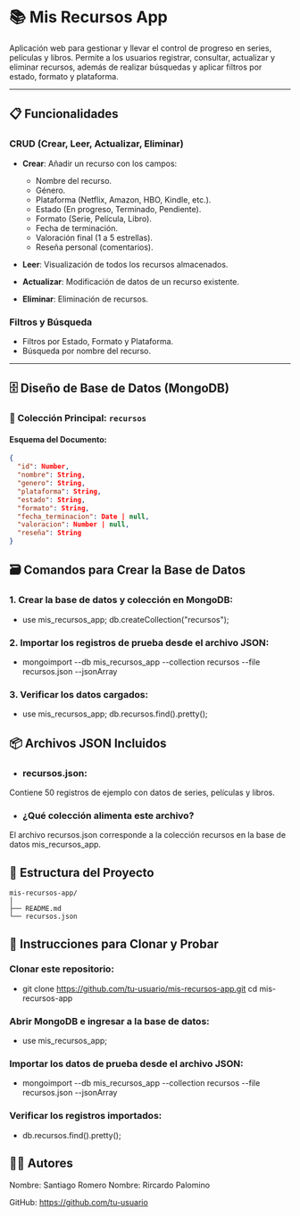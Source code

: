 # 📚 Mis Recursos App

Aplicación web para gestionar y llevar el control de progreso en series, películas y libros. Permite a los usuarios registrar, consultar, actualizar y eliminar recursos, además de realizar búsquedas y aplicar filtros por estado, formato y plataforma.

---

## 📋 Funcionalidades

### CRUD (Crear, Leer, Actualizar, Eliminar)
- **Crear**: Añadir un recurso con los campos:
  - Nombre del recurso.
  - Género.
  - Plataforma (Netflix, Amazon, HBO, Kindle, etc.).
  - Estado (En progreso, Terminado, Pendiente).
  - Formato (Serie, Película, Libro).
  - Fecha de terminación.
  - Valoración final (1 a 5 estrellas).
  - Reseña personal (comentarios).
  
- **Leer**: Visualización de todos los recursos almacenados.
- **Actualizar**: Modificación de datos de un recurso existente.
- **Eliminar**: Eliminación de recursos.

### Filtros y Búsqueda
- Filtros por Estado, Formato y Plataforma.
- Búsqueda por nombre del recurso.

---

## 🗄️ Diseño de Base de Datos (MongoDB)

### 📂 Colección Principal: `recursos`

#### Esquema del Documento:
```json
{
  "id": Number,
  "nombre": String,
  "genero": String,
  "plataforma": String,
  "estado": String,
  "formato": String,
  "fecha_terminacion": Date | null,
  "valoracion": Number | null,
  "reseña": String
}
```

## 🗃️ Comandos para Crear la Base de Datos
### 1. Crear la base de datos y colección en MongoDB:
- use mis_recursos_app;
db.createCollection("recursos");

### 2. Importar los registros de prueba desde el archivo JSON:
- mongoimport --db mis_recursos_app --collection recursos --file recursos.json --jsonArray

### 3. Verificar los datos cargados:
- use mis_recursos_app;
db.recursos.find().pretty();


## 📦 Archivos JSON Incluidos
- ### recursos.json: 
Contiene 50 registros de ejemplo con datos de series, películas y libros.
- ### ¿Qué colección alimenta este archivo?
El archivo recursos.json corresponde a la colección recursos en la base de datos mis_recursos_app.

## 📂 Estructura del Proyecto
```
mis-recursos-app/
│
├── README.md
└── recursos.json
```

## 📝 Instrucciones para Clonar y Probar
### Clonar este repositorio:


- git clone https://github.com/tu-usuario/mis-recursos-app.git
cd mis-recursos-app

### Abrir MongoDB e ingresar a la base de datos:


- use mis_recursos_app;

### Importar los datos de prueba desde el archivo JSON:

- mongoimport --db mis_recursos_app --collection recursos --file recursos.json --jsonArray

### Verificar los registros importados:

- db.recursos.find().pretty();

## 👨‍💻 Autores
Nombre: Santiago Romero
Nombre: Rircardo Palomino 

GitHub: https://github.com/tu-usuario
